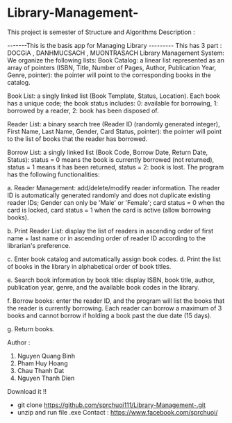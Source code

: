 # Library-Management-
This  project is semester of Structure and Algorithms 
Description :
 
  -------This is the basis app for Managing Library ---------
 This has 3 part : DOCGiA , DANHMUCSACH , MUONTRASACH
 Library Management System: We organize the following lists:
 Book Catalog: a linear list represented as an array of pointers (ISBN, Title, Number of Pages, Author, Publication Year, Genre, pointer): the pointer will point to the corresponding books in the catalog.

 Book List: a singly linked list (Book Template, Status, Location). Each book has a unique code; the book status includes: 0: available for borrowing, 1: borrowed by a reader, 2: book has been disposed of.
 
 Reader List: a binary search tree (Reader ID (randomly generated integer), First Name, Last Name, Gender, Card Status, pointer): the pointer will point to the list of books that the reader has borrowed.
  
 Borrow List: a singly linked list (Book Code, Borrow Date, Return Date, Status): status = 0 means the book is currently borrowed (not returned), status = 1 means it has been returned, status = 2: book is lost. The program has the following functionalities:
  
  a. Reader Management: add/delete/modify reader information. The reader ID is automatically generated randomly and does not duplicate existing reader IDs; Gender can only be 'Male' or 'Female'; card status = 0 when the card is locked, card status = 1 when the card is active (allow borrowing books).
  
  b. Print Reader List: display the list of readers in ascending order of first name + last name or in ascending order of reader ID according to the librarian's preference.
  
  c. Enter book catalog and automatically assign book codes.
  d. Print the list of books in the library in alphabetical order of book titles.
 
  
  e. Search book information by book title: display ISBN, book title, author, publication year, genre, and the available book codes in the library.
 
  f. Borrow books: enter the reader ID, and the program will list the books that the reader is currently borrowing. Each reader can borrow a maximum of 3 books and cannot borrow if holding a book past the due date (15 days).
  
  g. Return books.
  
  Author :
  1. Nguyen Quang Binh
  2. Pham Huy Hoang
  3. Chau Thanh Dat
  4. Nguyen Thanh Dien

Download it !! 
- git clone https://github.com/sprchuoi111/Library-Management-.git
- unzip and run file .exe
Contact : https://www.facebook.com/sprchuoi/
